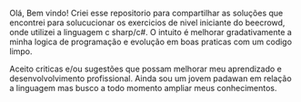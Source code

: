 Olá, Bem vindo!
Criei esse repositorio para compartilhar as soluções que encontrei para solucucionar os exercicios de nivel iniciante do beecrowd, onde utilizei a linguagem c sharp/c#. O intuito é melhorar gradativamente a minha logica de programação e evolução em boas praticas com um codigo limpo.

Aceito criticas e/ou sugestões que possam melhorar meu aprendizado e desenvolvolvimento profissional.
Ainda sou um jovem padawan em relação a linguagem mas busco a todo momento ampliar meus conhecimentos.